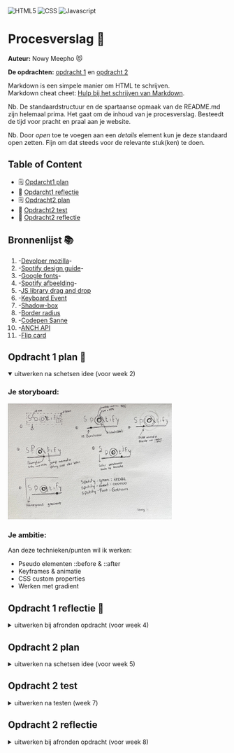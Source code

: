 ![HTML5](https://img.shields.io/badge/HTML5-E34F26?style=for-the-badge&logo=html5&logoColor=white)
![CSS](https://img.shields.io/badge/CSS3-1572B6?style=for-the-badge&logo=css3&logoColor=white)
![Javascript](https://img.shields.io/badge/JavaScript-323330?style=for-the-badge&logo=javascript&logoColor=F7DF1E)

# Procesverslag :page_facing_up:
**Auteur:** Nowy Meepho :heart_eyes_cat:

**De opdrachten:** [opdracht 1](opdracht1/index.html) en [opdracht 2](opdracht2/index.html)


Markdown is een simpele manier om HTML te schrijven.  
Markdown cheat cheet: [Hulp bij het schrijven van Markdown](https://github.com/adam-p/markdown-here/wiki/Markdown-Cheatsheet).

Nb. De standaardstructuur en de spartaanse opmaak van de README.md zijn helemaal prima. Het gaat om de inhoud van je procesverslag. Besteedt de tijd voor pracht en praal aan je website.

Nb. Door *open* toe te voegen aan een *details* element kun je deze standaard open zetten. Fijn om dat steeds voor de relevante stuk(ken) te doen.

## Table of Content

* 🗒️ [Opdarcht1 plan](#plan1)
* 🔄 [Opdarcht1 reflectie](#reflectie1)
* 🗒️ [Opdracht2 plan](#plan2)
* 🧪 [Opdracht2 test](#test2)
* 🔄 [Opdracht2 reflectie](#reflectie2)

## Bronnenlijst :books:
  1. -[Devolper mozilla](https://developer.mozilla.org/en-US/docs/Web/CSS)-
  2. -[Spotify design guide](https://developer.spotify.com/documentation/general/design-and-branding/)-
  3. -[Google fonts](https://fonts.google.com/?query=montserrat)-
  4. -[Spotify afbeelding](https://commons.wikimedia.org/wiki/File:Spotify_logo_without_text.svg)-
  5. -[JS library drag and drop](https://listjs.com/overview/download/)
  6. -[Keyboard Event](https://developer.mozilla.org/en-US/docs/Web/API/KeyboardEvent/code)
  7. -[Shadow-box](https://getcssscan.com/css-box-shadow-examples)
  8. -[Border radius](https://9elements.github.io/fancy-border-radius/#65.81.80.23--542.542)
  9. -[Codepen Sanne](https://codepen.io/shooft)
  10. -[ANCH API](http://acnhapi.com/)
  11. -[Flip card](https://www.smashingmagazine.com/2020/02/magic-flip-cards-common-sizing-problem/)


<a name="plan1"/>

## Opdracht 1 plan :memo:

<details open>
  <summary>uitwerken na schetsen idee (voor week 2)</summary>


  ### Je storyboard:
  <img src="readme-images/storyboardfvd.jpg" width="375px" alt="storyboard voor opdracht 1">


  ### Je ambitie: 
  Aan deze technieken/punten wil ik werken:
  - Pseudo elementen ::before & ::after
  - Keyframes & animatie
  - CSS custom properties
  - Werken met gradient
 
</details>

<a name="reflectie1"/>

## Opdracht 1 reflectie :repeat:

<details>
  <summary>uitwerken bij afronden opdracht (voor week 4)</summary>


  ### :checkered_flag: Je uitkomst - karakteristiek screenshot(s):
  <img src="readme-images/spot1.png" width="325px" height="240px" alt="uitomst opdracht 1">
  <img src="readme-images/spot2.png" width="325px" height="240px" alt="uitomst opdracht 1">
  <img src="readme-images/spot3.png" width="325px" height="240px" alt="uitomst opdracht 1">

  ### :sunglasses: Dit ging goed/Heb ik geleerd: 
  Werken met pseudo elementen zoals ::before & ::after gingen goed, ik heb veel geleerd hoe je dat kan gebruiker en animeren.
  Daarnaast vond ik gradient ook interresant om verschillende patronen te maken. 

  <img src="readme-images/spot5.png" width="325px"  alt="uitomst opdracht 1">
   <img src="readme-images/spot6.png" width="325px" alt="uitomst opdracht 1">

  ### :weary: Dit was lastig/Is niet gelukt:
  Ik heb de parent geanimeerd alleen de pseudo elementen gaan ook animeren alleen dat wil ik niet. Ik heb geprobeerd met een tegenovergestelde animatie   proberen te cancellen maar dat is deels gelukt. omdat ik twee animatie hebt bij de pseudo elementen werkt mijn tweede animatie niet. 
  
  Daarnaast had ik ook geëxperimenteerd met underline wavy, dat werkt wel alleen voor mijn opdracht is dat moeilijk/niet mogelijk.

  <img src="readme-images/spot7.png" width="325px" alt="uitomst opdracht 1">
</details>

<a name="plan2"/>

## Opdracht 2 plan

<details>
  <summary>uitwerken na schetsen idee (voor week 5)</summary>


  ### Je ontwerp:
  ### desktop:
  
  <img src="https://github.com/Nowyme/Frontend-voor-Designers/blob/master/readme-images/MacBook%20Pro%2014_%20-%201.png" width="375px" alt="ontwerp opdracht 2">
  
   <img src="https://github.com/Nowyme/Frontend-voor-Designers/blob/master/readme-images/MacBook%20Pro%2014_%20-%201.png" width="375px" alt="ontwerp opdracht 2">

### mobile:
   <img src="https://github.com/Nowyme/Frontend-voor-Designers/blob/master/readme-images/13%20Pro%20-%201.png" height="375px" alt="ontwerp opdracht 2">
  
   <img src="https://github.com/Nowyme/Frontend-voor-Designers/blob/master/readme-images/13%20Pro%20-%202.png" height="375px" alt="ontwerp opdracht 2">
  
  <img src="https://github.com/Nowyme/Frontend-voor-Designers/blob/master/readme-images/13%20Pro%20-%203.png" height="375px" alt="ontwerp opdracht 2">
  
  ### Je ambitie: 
  Aan deze technieken/punten wil ik werken:
  - Werken met public API
  - Geavanceerd animaties 
  - Op verschillende manieren bedienen zoals drag & drop
  - Intersection Observer werken
  
</details>


<a name="test2"/>

## Opdracht 2 test

<details>
  <summary>uitwerken na testen (week 7)</summary>

  



  ### Bevinding 1:
  * Cards kunnen niet omdraaien wanneer je erop klikt.

  #### oplossing:
  Ik heb met hulp de eventlisterner in mijn API foreach gezet zodat hij het kan zien. Dit komt omdat JS al laad voordat de API data worden in geladen waardoor het niet werkte.
  ```
  const buttonSlide = list.querySelector('li:last-of-type');
  
  buttonSlide.addEventListener('click', draaiPhoenixOm);
  ```



  ### Bevinding 2:
  * Scrollen door de cards lijstjes. 

  #### oplossing:
  Scrollen door de lijstjes lukte alleen je scrolt de pagina maar dat ik wil dus niet ik wil dat je door een lijstje scrolt zonder dat je de pagina scrolt. Dit heb ik opgelost door overflow: hidden en overflow-y: scroll.



 ### Bevinding 3:
  * Intersection observer.

  #### oplossing:
  Intersection observer werkte eerst ook niet en dat kwam ook omdat hij het lijstje niet ziet. Ik heb dus hetzelfde opgelost als met de flipcard. Ik heb de hele functie in de API gezet. Dit vind ik trouwens heel lelijk om te doen maar omdat we niet een template engine werken, weet ik niet zo goed hoe het anders moet.
  
  ```
  const options = {
        root: null,
        threshold: 0.4,
        rootMargin: '0px',
      };

      const observer = new IntersectionObserver(function (entries, observer) {
        entries.forEach((entry) => {
          entry.target.classList.toggle('slide-top', entry.isIntersecting);
        });
      }, options);

      cards.forEach((card) => {
        observer.observe(card);
        card.classList.add('hide');
      });
    });
  ```
  
   ### Bevinding 4:
  * Ik kon geen data selecteren uit een API.

  #### oplossing:
  Ik moest data uit de API halen maar ik wist niet hoe je een data moet selecteren met een `-` erin zoals `file-name`. Ik heb eerst geprobeerd om de data te formateren in een array met `map()` maar dat ook geen succes. Ik heb uiteindelijk gewoon zitten experimenteren en daarna was het toch gelukt. Ik heb gelost door dit te typen:
  
  ```
   const img = aArt.image_uri;
   const artDesc = aArt['museum-desc'];
   const artPrice = aArt['buy-price'];
  ```

  ### Bevinding 5:
  * Card drag and drop ziet raar uit

  #### oplossing:
 Ik voor mijn feature dat je cards kan drag and drop op het scherm alleen dat werkt wel maar het ziet raar uit omdat mijn card bestaat uit een achterkant en voorkant. Wanneer ik een card sleep dan zie ik de achterkant. Ik weet niet hoe je dit moet oplossen. Ik heb dit als code:
  ```
  new Sortable(allesLijst, {
  group: 'shared', // set both lists to same group
  animation: 150,
});

new Sortable(favoLijst, {
  group: 'shared',
  animation: 150,
});

  ```

</details>


<a name="reflectie2"/>

## Opdracht 2 reflectie

<details>
  <summary>uitwerken bij afronden opdracht (voor week 8)</summary>

  ### Je uitkomst - karakteristiek screenshot(s):
  <img src="https://github.com/Nowyme/Frontend-voor-Designers/blob/master/readme-images/eind.png" width="375px" alt="uitkomst opdracht 2">
  <img src="https://github.com/Nowyme/Frontend-voor-Designers/blob/master/readme-images/eindmob.png" width="275px" alt="uitkomst opdracht 2">


  ### Dit ging goed/Heb ik geleerd: 
  Ik vond het best moeilijk voor sommige styling met grid etc. Het is gelukt om een card te weergeven met de info van de api en je kan flippen. Ik vond het zeer leerzaam om met verschillende technieken te werken met drag and drop en nog meer.

  <img src="https://github.com/Nowyme/Frontend-voor-Designers/blob/master/readme-images/listapi.png" width="375px" alt="top">
  
### Dit ging niet gelukt:
  Ik wil nog een zoek funcntie toevoegen maar dat lukte helaas niet ik heb de documentatie gevold maar helaas het werkt niet.

  
</details>
